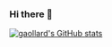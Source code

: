 ### Hi there 👋

[![gaollard's GitHub stats](https://github-readme-stats.vercel.app/api?username=gaollard&count_private=true)](https://github.com/gaollard/github-readme-stats)
